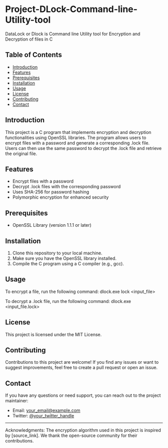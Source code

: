 # Project-DLock-Command-line-Utility-tool
DataLock or Dlock is Command line Utility tool for Encryption and Decryption of files in C 

## Table of Contents

- [Introduction](#introduction)
- [Features](#features)
- [Prerequisites](#prerequisites)
- [Installation](#installation)
- [Usage](#usage)
- [License](#license)
- [Contributing](#contributing)
- [Contact](#contact)

## Introduction

This project is a C program that implements encryption and decryption functionalities using OpenSSL libraries. The program allows users to encrypt files with a password and generate a corresponding .lock file. Users can then use the same password to decrypt the .lock file and retrieve the original file.

## Features

- Encrypt files with a password
- Decrypt .lock files with the corresponding password
- Uses SHA-256 for password hashing
- Polymorphic encryption for enhanced security

## Prerequisites

- OpenSSL Library (version 1.1.1 or later)

## Installation

1. Clone this repository to your local machine.
2. Make sure you have the OpenSSL library installed.
3. Compile the C program using a C compiler (e.g., gcc).

## Usage

To encrypt a file, run the following command:
dlock.exe lock <input_file> <password>

To decrypt a .lock file, run the following command:
dlock.exe <input_file.lock> <password>


## License

This project is licensed under the MIT License.

## Contributing

Contributions to this project are welcome! If you find any issues or want to suggest improvements, feel free to create a pull request or open an issue.

## Contact

If you have any questions or need support, you can reach out to the project maintainer:

- Email: [your_email@example.com](mailto:your_email@example.com)
- Twitter: [@your_twitter_handle](https://twitter.com/your_twitter_handle)

---
Acknowledgments: The encryption algorithm used in this project is inspired by [source_link]. We thank the open-source community for their contributions.

